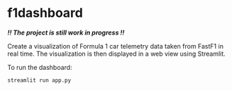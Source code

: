 # f1dashboard
***!! The project is still work in progress !!***

Create a visualization of Formula 1 car telemetry data taken from FastF1 in real time. The visualization is then displayed in a web view using Streamlit.

To run the dashboard:

`streamlit run app.py`
